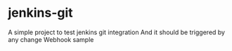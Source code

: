 # jenkins-git

A simple project to test jenkins git integration
And it should be triggered by any change
Webhook sample
